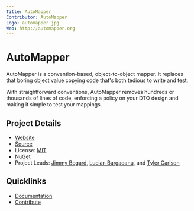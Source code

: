```yaml
---
Title: AutoMapper
Contributor: AutoMapper
Logo: automapper.jpg
Web: http://automapper.org
---
```

# AutoMapper

AutoMapper is a convention-based, object-to-object mapper. It replaces that boring object value copying code that's both tedious to write and test.

With straightforward conventions, AutoMapper removes hundreds or thousands of lines of code, enforcing a policy on your DTO design and making it simple to test your mappings.

## Project Details

* [Website](https://automapper.org)
* [Source](https://github.com/automapper/automapper)
* License: [MIT](https://github.com/AutoMapper/AutoMapper/blob/master/LICENSE.txt)
* [NuGet](https://www.nuget.org/packages/AutoMapper)
* Project Leads: [Jimmy Bogard](https://github.com/jbogard), [Lucian Bargaoanu](https://github.com/lbargaoanu), and [Tyler Carlson](https://github.com/TylerCarlson1)

## Quicklinks

* [Documentation](https://github.com/AutoMapper/AutoMapper/wiki)
* [Contribute](https://github.com/AutoMapper/AutoMapper/blob/master/CONTRIBUTING.md)
